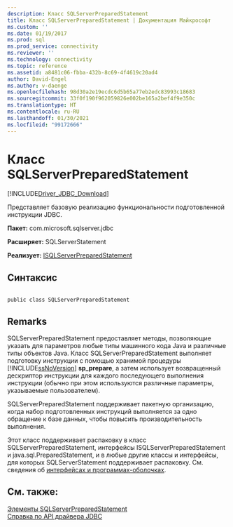 ```yaml
---
description: Класс SQLServerPreparedStatement
title: Класс SQLServerPreparedStatement | Документация Майкрософт
ms.custom: ''
ms.date: 01/19/2017
ms.prod: sql
ms.prod_service: connectivity
ms.reviewer: ''
ms.technology: connectivity
ms.topic: reference
ms.assetid: a8481c06-fbba-432b-8c69-4f4619c20ad4
author: David-Engel
ms.author: v-daenge
ms.openlocfilehash: 98d30a2e19ecdc6d5b65a77eb2edc83993c18683
ms.sourcegitcommit: 33f0f190f962059826e002be165a2bef4f9e350c
ms.translationtype: HT
ms.contentlocale: ru-RU
ms.lasthandoff: 01/30/2021
ms.locfileid: "99172666"
---
```

# <a name="sqlserverpreparedstatement-class"></a>Класс SQLServerPreparedStatement
[!INCLUDE[Driver_JDBC_Download](../../../includes/driver_jdbc_download.md)]

  Представляет базовую реализацию функциональности подготовленной инструкции JDBC.  
  
 **Пакет:** com.microsoft.sqlserver.jdbc  
  
 **Расширяет:** SQLServerStatement  
  
 **Реализует:** [ISQLServerPreparedStatement](../../../connect/jdbc/reference/isqlserverpreparedstatement-interface.md)  
  
## <a name="syntax"></a>Синтаксис  
  
```  
  
public class SQLServerPreparedStatement  
```  
  
## <a name="remarks"></a>Remarks  
 SQLServerPreparedStatement предоставляет методы, позволяющие указать для параметров любые типы машинного кода Java и различные типы объектов Java. Класс SQLServerPreparedStatement выполняет подготовку инструкции с помощью хранимой процедуры [!INCLUDE[ssNoVersion](../../../includes/ssnoversion-md.md)] **sp_prepare**, а затем использует возвращенный дескриптор инструкции для каждого последующего выполнения инструкции (обычно при этом используются различные параметры, указываемые пользователем).  
  
 SQLServerPreparedStatement поддерживает пакетную организацию, когда набор подготовленных инструкций выполняется за одно обращение к базе данных, чтобы повысить производительность выполнения.  
  
 Этот класс поддерживает распаковку в класс SQLServerPreparedStatement, интерфейсы ISQLServerPreparedStatement и java.sql.PreparedStatement, и в любые другие классы и интерфейсы, для которых SQLServerStatement поддерживает распаковку. См. сведения об [интерфейсах и программах-оболочках](../../../connect/jdbc/wrappers-and-interfaces.md).  
  
## <a name="see-also"></a>См. также:  
 [Элементы SQLServerPreparedStatement](../../../connect/jdbc/reference/sqlserverpreparedstatement-members.md)   
 [Справка по API драйвера JDBC](../../../connect/jdbc/reference/jdbc-driver-api-reference.md)  
  
  
